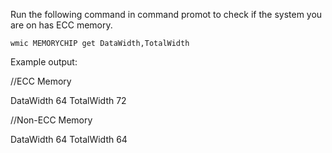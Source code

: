 Run the following command in command promot to check if the system you are on has ECC memory. 

``wmic MEMORYCHIP get DataWidth,TotalWidth``

Example output:

//ECC Memory

DataWidth 64 TotalWidth 72

//Non-ECC Memory

DataWidth 64 TotalWidth 64
